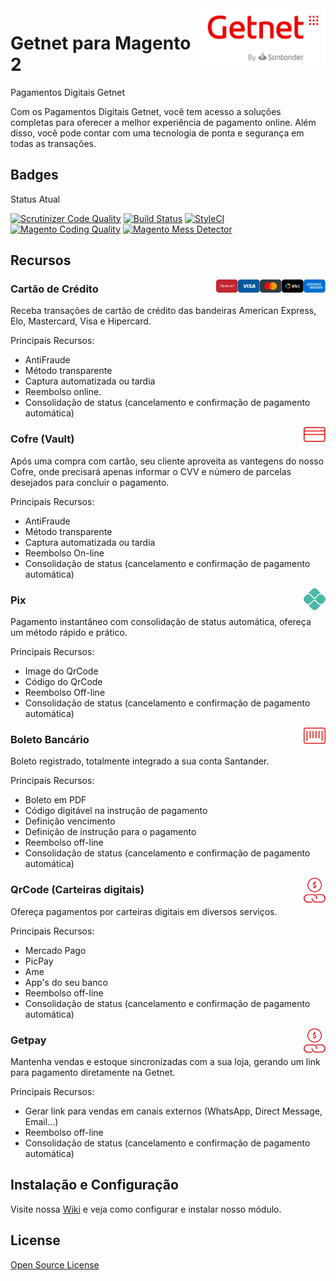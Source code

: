 <img src="view/adminhtml/web/images/logo.svg" align="right" width="200"/>

# Getnet para Magento 2

Pagamentos Digitais Getnet

Com os Pagamentos Digitais Getnet, você tem acesso a soluções completas para oferecer a melhor experiência de pagamento online. Além disso, você pode contar com uma tecnologia de ponta e segurança em todas as transações.

## Badges

Status Atual

[![Scrutinizer Code Quality](https://scrutinizer-ci.com/g/getnet-adquirencia/payment-magento/badges/quality-score.png?b=Magento%402.4&s=c9c4d8417a960a4cb2de61217f3e8c6948f74036)](https://scrutinizer-ci.com/g/getnet-adquirencia/payment-magento/)
[![Build Status](https://app.travis-ci.com/getnet-adquirencia/payment-magento.svg?branch=Magento%402.4)](https://app.travis-ci.com/getnet-adquirencia/payment-magento)
[![StyleCI](https://github.styleci.io/repos/457461565/shield?branch=Magento@2.4)](https://github.styleci.io/repos/457461565?branch=Magento@2.4)
[![Magento Coding Quality](https://github.com/getnet-adquirencia/payment-magento/actions/workflows/magento-coding-quality.yml/badge.svg)](https://github.com/getnet-adquirencia/payment-magento/actions/workflows/magento-coding-quality.yml)
[![Magento Mess Detector](https://github.com/getnet-adquirencia/payment-magento/actions/workflows/mess-detector.yml/badge.svg)](https://github.com/getnet-adquirencia/payment-magento/actions/workflows/mess-detector.yml)


## Recursos

<img src="view/base/web/images/cc/ae.svg" align="right" width="35"/>
<img src="view/base/web/images/cc/elo.svg" align="right" width="35"/>
<img src="view/base/web/images/cc/mc.svg" align="right" width="35"/>
<img src="view/base/web/images/cc/vi.svg" align="right" width="35"/>
<img src="view/base/web/images/cc/hc.svg" align="right" width="35"/>

### Cartão de Crédito

Receba transações de cartão de crédito das bandeiras American Express, Elo, Mastercard, Visa e Hipercard.

Principais Recursos:

- AntiFraude
- Método transparente
- Captura automatizada ou tardia
- Reembolso online.
- Consolidação de status (cancelamento e confirmação de pagamento automática)


<img src="view/base/web/images/cc/logo.svg" align="right" width="35"/>

### Cofre (Vault)

Após uma compra com cartão, seu cliente aproveita as vantegens do nosso Cofre, onde precisará apenas informar o CVV e número de parcelas desejados para concluir o pagamento.


Principais Recursos:
- AntiFraude
- Método transparente
- Captura automatizada ou tardia
- Reembolso On-line
- Consolidação de status (cancelamento e confirmação de pagamento automática)


<img src="view/base/web/images/pix/logo.svg" align="right" width="35"/>

### Pix

Pagamento instantâneo com consolidação de status automática, ofereça um método rápido e prático.


Principais Recursos:
- Image do QrCode
- Código do QrCode
- Reembolso Off-line
- Consolidação de status (cancelamento e confirmação de pagamento automática)


<img src="view/base/web/images/boleto/logo.svg" align="right" width="35"/>

### Boleto Bancário

Boleto registrado, totalmente integrado a sua conta Santander.

Principais Recursos:
- Boleto em PDF
- Código digitável na instrução de pagamento
- Definição vencimento
- Definição de instrução para o pagamento
- Reembolso off-line
- Consolidação de status (cancelamento e confirmação de pagamento automática)

<img src="view/base/web/images/wallet/logo.svg" align="right" width="35"/>

### QrCode (Carteiras digitais)

Ofereça pagamentos por carteiras digitais em diversos serviços.

Principais Recursos:
- Mercado Pago
- PicPay
- Ame
- App's do seu banco
- Reembolso off-line
- Consolidação de status (cancelamento e confirmação de pagamento automática)

<img src="view/base/web/images/getpay/logo.svg" align="right" width="35"/>

### Getpay

Mantenha vendas e estoque sincronizadas com a sua loja, gerando um link para pagamento diretamente na Getnet.

Principais Recursos:
- Gerar link para vendas em canais externos (WhatsApp, Direct Message, Email...)
- Reembolso off-line
- Consolidação de status (cancelamento e confirmação de pagamento automática)

## Instalação e Configuração

Visite nossa [Wiki][wiki] e veja como configurar e instalar nosso módulo.

## License

[Open Source License](LICENSE)

   [wiki]: <https://github.com/getnet-adquirencia/payment-magento/wiki>